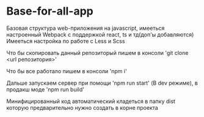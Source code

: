 # Base-for-all-app

Базовая структура web-приложения на javascript, имееться настроенный Webpack с поддержкой react, ts и тд(доп'ы добавляются)
Имееться настройка по работе с Less и Scss

Что бы скопировать данный репозиторый пишем в консоли 'git clone <url репозитория>'

Что бы все работало пишем в консоли 'npm i' 

Дальше запускаем сервер при помощи 'npm run start' (В dev режиме), в продакш моде 'npm run build'

Минифицированный код автоматический кладеться в папку dist которую предварительно нужно создать в корне проекта 

